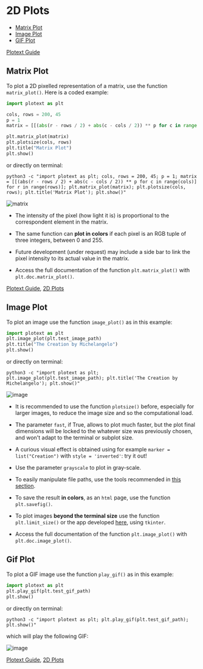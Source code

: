 # 2D Plots

- [Matrix Plot](https://github.com/piccolomo/plotext/blob/master/readme/2d-plots.md#matrix-plot)
- [Image Plot](https://github.com/piccolomo/plotext/blob/master/readme/2d-plots.md#image-plot)
- [GIF Plot](https://github.com/piccolomo/plotext/blob/master/readme/2d-plots.md#gif-plot)

[Plotext Guide](https://github.com/piccolomo/plotext#guide)


## Matrix Plot

To plot a 2D pixelled representation of a matrix, use the function `matrix_plot()`. Here is a coded example:

```python
import plotext as plt

cols, rows = 200, 45
p = 1
matrix = [[(abs(r - rows / 2) + abs(c - cols / 2)) ** p for c in range(cols)] for r in range(rows)]

plt.matrix_plot(matrix)
plt.plotsize(cols, rows)
plt.title("Matrix Plot")
plt.show()
```
or directly on terminal:
```console
python3 -c "import plotext as plt; cols, rows = 200, 45; p = 1; matrix = [[(abs(r - rows / 2) + abs(c - cols / 2)) ** p for c in range(cols)] for r in range(rows)]; plt.matrix_plot(matrix); plt.plotsize(cols, rows); plt.title('Matrix Plot'); plt.show()"
```
![matrix](https://raw.githubusercontent.com/piccolomo/plotext/master/images/matrix.png)

- The intensity of the pixel (how light it is) is proportional to the correspondent element in the matrix. 

- The same function can **plot in colors** if each pixel is an RGB tuple of three integers, between 0 and 255.

- Future development (under request) may include a side bar to link the pixel intensity to its actual value in the matrix. 

- Access the full documentation of the function `plt.matrix_plot()` with `plt.doc.matrix_plot()`.

[Plotext Guide](https://github.com/piccolomo/plotext#guide), [2D Plots](https://github.com/piccolomo/plotext/blob/master/readme/2d-plots.md#2d-plots)



## Image Plot

To plot an image use the function `image_plot()` as in this example:

```python
import plotext as plt
plt.image_plot(plt.test_image_path)
plt.title("The Creation by Michelangelo")
plt.show()
```
or directly on terminal:
```console
python3 -c "import plotext as plt; plt.image_plot(plt.test_image_path); plt.title('The Creation by Michelangelo'); plt.show()"
```

![image](https://raw.githubusercontent.com/piccolomo/plotext/master/images/image.png)

- It is recommended to use the function `plotsize()` before, especially for larger images, to reduce the image size and so the computational load.

- The parameter `fast`, if True, allows to plot much faster, but the plot final dimensions will be locked to the whatever size was previously chosen, and won't adapt to the terminal or subplot size.

- A curious visual effect is obtained using for example `marker = list("Creation")` with `style = 'inverted'`: try it out!

- Use the parameter `grayscale` to plot in gray-scale.

- To easily manipulate file paths, use the tools recommended in [this section](https://github.com/piccolomo/plotext/blob/master/readme/utilities.md#file-utilities).

- To save the result **in colors**, as an `html` page, use the function `plt.savefig()`.

- To plot images **beyond the terminal size** use the function `plt.limit_size()` or the app developed [here](https://github.com/piccolomo/plotext/blob/master/readme/environments.md#tkinter), using `tkinter`.

- Access the full documentation of the function `plt.image_plot()` with `plt.doc.image_plot()`.


## Gif Plot

To plot a GIF image use the function `play_gif()` as in this example:

```python
import plotext as plt
plt.play_gif(plt.test_gif_path)
plt.show()
```
or directly on terminal:
```console
python3 -c "import plotext as plt; plt.play_gif(plt.test_gif_path); plt.show()"
```
which will play the following GIF:

![image](https://raw.githubusercontent.com/piccolomo/plotext/master/images/homer.gif)


[Plotext Guide](https://github.com/piccolomo/plotext#guide), [2D Plots](https://github.com/piccolomo/plotext/blob/master/readme/2d-plots.md#2d-plots)